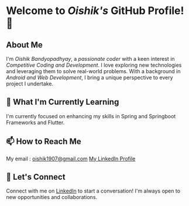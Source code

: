 # Welcome to *Oishik's* GitHub Profile! 👋

## About Me

I'm *Oishik Bandyopadhyay*, a *passionate coder* with a keen interest in *Competitive Coding and Development*. I love exploring new technologies and leveraging them to solve real-world problems. With a background in *Android and Web Development*, I bring a unique perspective to every project I undertake.

## 🌱 What I'm Currently Learning

I'm currently focused on enhancing my skills in Spring and Springboot Frameworks and Flutter.

## 📫 How to Reach Me

My email : oishik1907@gmail.com
[My LinkedIn Profile](https://www.linkedin.com/in/oishik-bandyopadhyay/)


## 🤝 Let's Connect

Connect with me on [LinkedIn](https://www.linkedin.com/in/oishik-bandyopadhyay/) to start a conversation! I'm always open to new opportunities and collaborations.
